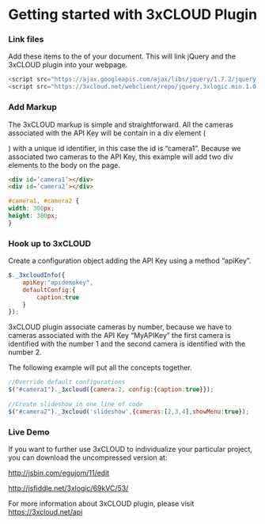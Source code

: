 # Getting started with 3xCLOUD Plugin

### Link files

Add these items to the <head> of your document. This will link jQuery and the 3xCLOUD plugin into your webpage.

```js
<script src="https://ajax.googleapis.com/ajax/libs/jquery/1.7.2/jquery.min.js"></script>
<script src="https://3xcloud.net/webclient/repo/jquery.3xlogic.min.1.0.js"></script>
```

### Add Markup

The 3xCLOUD markup is simple and straightforward. All the cameras associated with the API Key will be contain in a div element (<div id=’camera1’></div>) with a unique id identifier, in this case the id is “camera1”. Because we associated two cameras to the API Key, this example will add two div elements to the body on the page.

```html
<div id=’camera1’></div>
<div id=’camera2’></div>
```

```css
#camera1, #camera2 {
width: 300px;
height: 300px;
}
```

###  Hook up to 3xCLOUD

Create a configuration object adding the API Key using a method “apiKey”.

```js
$._3xcloudInfo({
    apiKey:"apidemokey",
    defaultConfig:{
        caption:true
    }
});
```

3xCLOUD plugin associate cameras by number, because we have to cameras associated with the API Key “MyAPIKey” the first camera is identified with the number 1 and the second camera is identified with the number 2. 

The following example will put all the concepts together.
	
```js
//Override default configurations
$("#camera1")._3xcloud({camera:2, config:{caption:true}});
 
//Create slideshow in one line of code
$("#camera2")._3xcloud('slideshow',{cameras:[2,3,4],showMenu:true});
```

### Live Demo

If you want to further use 3xCLOUD to individualize your particular project, you can download the 
uncompressed version at:

http://jsbin.com/egujom/11/edit

http://jsfiddle.net/3xlogic/69kVC/53/


For more information about 3xCLOUD plugin, please visit https://3xcloud.net/api